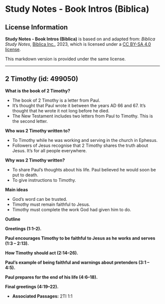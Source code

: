 # Study Notes - Book Intros (Biblica)

## License Information

**Study Notes - Book Intros (Biblica)** is based on and adapted from: _Biblica Study Notes_, [Biblica Inc.](https://www.biblica.com/), 2023, which is licensed under a [CC BY-SA 4.0 license](https://creativecommons.org/licenses/by-sa/4.0/legalcode.en).

This markdown version is provided under the same license.



--------------------------------

## 2 Timothy (id: 499050)

**What is the book of 2 Timothy?**

* The book of 2 Timothy is a letter from Paul.
* It’s thought that Paul wrote it between the years AD 66 and 67\. It’s thought that he wrote it not long before he died.
* The New Testament includes two letters from Paul to Timothy. This is the second letter.

**Who was 2 Timothy written to?**

* To Timothy while he was working and serving in the church in Ephesus.
* Followers of Jesus recognise that 2 Timothy shares the truth about Jesus. It’s for all people everywhere.

**Why was 2 Timothy written?**

* To share Paul’s thoughts about his life. Paul believed he would soon be put to death.
* To give instructions to Timothy.

**Main ideas**

* God’s word can be trusted.
* Timothy must remain faithful to Jesus.
* Timothy must complete the work God had given him to do.

**Outline**

**Greetings (1:1–2\).**

**Paul encourages Timothy to be faithful to Jesus as he works and serves (1:3 – 2:13\).**

**How Timothy should act (2:14–26\).**

**Paul’s example of being faithful and warnings about pretenders (3:1 – 4:5\).**

**Paul prepares for the end of his life (4:6–18\).**

**Final greetings (4:19–22\).**

* **Associated Passages:** 2TI 1:1

